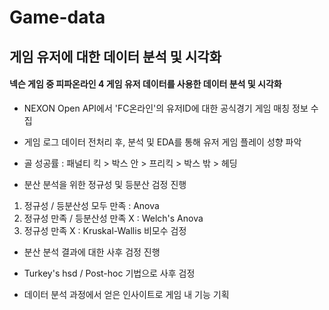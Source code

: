 # Game-data

## 게임 유저에 대한 데이터 분석 및 시각화
#### 넥슨 게임 중 피파온라인 4 게임 유저 데이터를 사용한 데이터 분석 및 시각화

- NEXON Open API에서 'FC온라인'의 유저ID에 대한 공식경기 게임 매칭 정보 수집

- 게임 로그 데이터 전처리 후, 분석 및 EDA를 통해 유저 게임 플레이 성향 파악
* 골 성공률 : 패널티 킥 > 박스 안 > 프리킥 > 박스 밖 > 헤딩

- 분산 분석을 위한 정규성 및 등분산 검정 진행
1) 정규성 / 등분산성 모두 만족 : Anova
2) 정규성 만족 / 등분산성 만족 X : Welch's Anova
3) 정규성 만족 X : Kruskal-Wallis 비모수 검정

- 분산 분석 결과에 대한 사후 검정 진행
* Turkey's hsd / Post-hoc 기법으로 사후 검정

- 데이터 분석 과정에서 얻은 인사이트로 게임 내 기능 기획
